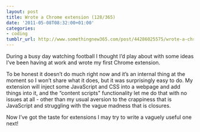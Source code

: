 ```yaml
---
layout: post
title: Wrote a Chrome extension (128/365)
date: '2011-05-08T08:32:00+01:00'
categories:
- coding
tumblr_url: http://www.somethingnew365.com/post/44286025575/wrote-a-chrome-extension-128365
---
```

During a busy day watching football I thought I’d play about with some ideas I’ve been having at work and wrote my first Chrome extension.

To be honest it doesn’t do much right now and it’s an internal thing at the moment so I won’t share what it does, but it was surprisingly easy to do. My extension will inject some JavaScript and CSS into a webpage and add things into it, and the “content scripts" functionality let me do that with no issues at all - other than my usual aversion to the crappiness that is JavaScript and struggling with the vague madness that is closures.

Now I’ve got the taste for extensions I may try to write a vaguely useful one next!

